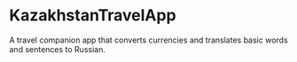 # KazakhstanTravelApp
A travel companion app that converts currencies and translates basic words and sentences to Russian.
